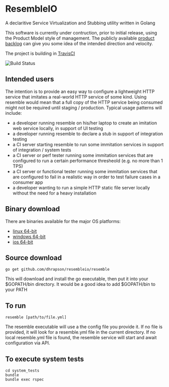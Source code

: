 # ResembleIO

A declaritive Service Virtualization and Stubbing utility written in Golang

This software is currently under contruction, prior to initial release, using the Product Model style of management.
The publicly available [product backlog](https://www.pivotaltracker.com/n/projects/1485132) can give you some idea of the intended direction and velocity.

The project is building in [TravisCI](https://travis-ci.org/dhrapson/resembleio)

![Build Status](https://travis-ci.org/dhrapson/resembleio.svg)

## Intended users
The intention is to provide an easy way to configure a lightweight HTTP service that imitates a real-world HTTP service of some kind. Using resemble would mean that a full copy of the HTTP service being consumed might not be required until staging / production. Typical usage patterns will include:

* a developer running resemble on his/her laptop to create an imitation web service locally, in support of UI testing
* a developer running resemble to declare a stub in support of integration testing
* a CI server starting resemble to run some immitation services in support of integration / system tests
* a CI server or perf tester running some immitation services that are configured to run a certain performance thresheold (e.g. no more than 1 TPS)
* a CI server or functional tester running some immitation services that are configured to fail in a realistic way in order to test failure cases in a consumer app
* a developer wanting to run a simple HTTP static file server locally without the need for a heavy installation

## Binary download
There are binaries available for the major OS platforms:
* [linux 64-bit](http://resembleio.s3-website-eu-west-1.amazonaws.com/latest/amd64/linux/resemble)
* [windows 64-bit](http://resembleio.s3-website-eu-west-1.amazonaws.com/latest/amd64/windows/resemble.exe)
* [ios 64-bit](http://resembleio.s3-website-eu-west-1.amazonaws.com/latest/amd64/darwin/resemble)

## Source download

```
go get github.com/dhrapson/resembleio/resemble
```
This will download and install the go executable, then put it into your $GOPATH/bin directory.
It would be a good idea to add $GOPATH/bin to your PATH

## To run

```
resemble [path/to/file.yml]
```
The resemble executable will use a the config file you provide it.
If no file is provided, it will look for a resemble.yml file in the current directory.
If no local resemble.yml file is found, the resemble service will start and await configuration via API.

## To execute system tests

```
cd system_tests
bundle
bundle exec rspec
```
